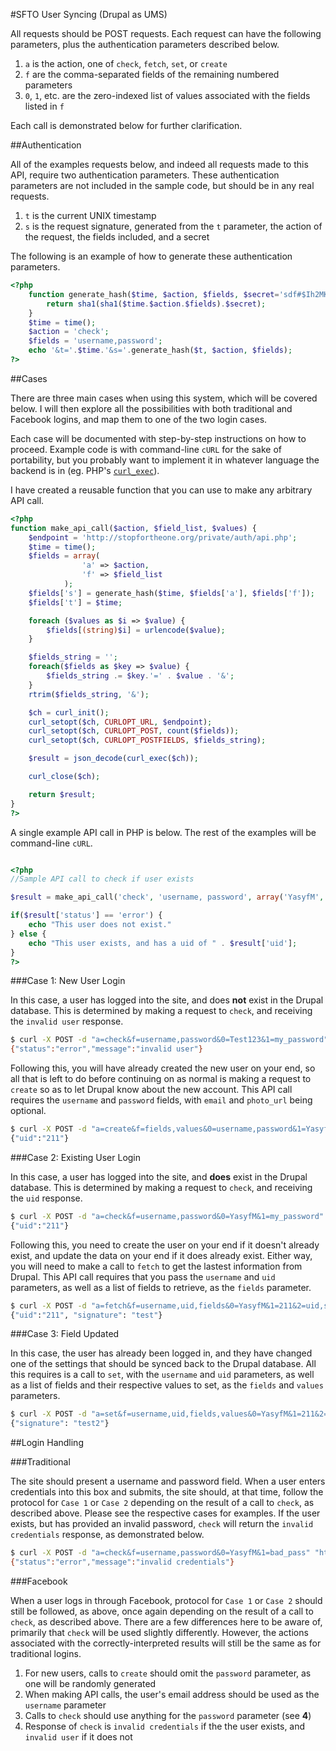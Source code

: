 #SFTO User Syncing (Drupal as UMS)

All requests should be POST requests. Each request can have the following parameters, plus the authentication parameters described below.

1. `a` is the action, one of `check`, `fetch`, `set`, or `create`
2. `f` are the comma-separated fields of the remaining numbered parameters
3. `0`, `1`, etc. are the zero-indexed list of values associated with the fields listed in `f`

Each call is demonstrated below for further clarification.

##Authentication

All of the examples requests below, and indeed all requests made to this API, require two authentication parameters. These authentication parameters are not included in the sample code, but should be in any real requests.

1. `t` is the current UNIX timestamp
2. `s` is the request signature, generated from the `t` parameter, the action of the request, the fields included, and a secret

The following is an example of how to generate these authentication parameters.

```php
<?php
	function generate_hash($time, $action, $fields, $secret='sdf#$Ih2MKLS!'){
		return sha1(sha1($time.$action.$fields).$secret);
	}
	$time = time();
	$action = 'check';
	$fields = 'username,password';
	echo '&t='.$time.'&s='.generate_hash($t, $action, $fields);
?>
```

##Cases

There are three main cases when using this system, which will be covered below. I will then explore all the possibilities with both traditional and Facebook logins, and map them to one of the two login cases.

Each case will be documented with step-by-step instructions on how to proceed. Example code is with command-line `cURL` for the sake of portability, but you probably want to implement it in whatever language the backend is in (eg. PHP's [`curl_exec`](http://www.php.net/manual/en/curl.examples-basic.php)).

I have created a reusable function that you can use to make any arbitrary API call.

```php
<?php
function make_api_call($action, $field_list, $values) {
	$endpoint = 'http://stopfortheone.org/private/auth/api.php';
	$time = time();
	$fields = array(
				'a' => $action,
				'f' => $field_list
			);
	$fields['s'] = generate_hash($time, $fields['a'], $fields['f']);
	$fields['t'] = $time;

	foreach ($values as $i => $value) {
		$fields[(string)$i] = urlencode($value);
	}

	$fields_string = '';
	foreach($fields as $key => $value) {
		$fields_string .= $key.'=' . $value . '&';
	}
	rtrim($fields_string, '&');

	$ch = curl_init();
	curl_setopt($ch, CURLOPT_URL, $endpoint);
	curl_setopt($ch, CURLOPT_POST, count($fields));
	curl_setopt($ch, CURLOPT_POSTFIELDS, $fields_string);

	$result = json_decode(curl_exec($ch));

	curl_close($ch);

	return $result;
}
?>
```

A single example API call in PHP is below.  The rest of the examples will be command-line `cURL`.

```php

<?php
//Sample API call to check if user exists

$result = make_api_call('check', 'username, password', array('YasyfM', 'my_password'));

if($result['status'] == 'error') {
	echo "This user does not exist."
} else {
	echo "This user exists, and has a uid of " . $result['uid'];
}
?>
```

###Case 1: New User Login

In this case, a user has logged into the site, and does **not** exist in the Drupal database. This is determined by making a request to `check`, and receiving the `invalid user` response.

```bash
$ curl -X POST -d "a=check&f=username,password&0=Test123&1=my_password" "http://stopfortheone.org/private/auth/api.php"
{"status":"error","message":"invalid user"}
```

Following this, you will have already created the new user on your end, so all that is left to do before continuing on as normal is making a request to `create` so as to let Drupal know about the new account. This API call requires the `username` and `password` fields, with `email` and `photo_url` being optional.

```bash
$ curl -X POST -d "a=create&f=fields,values&0=username,password&1=YasyfM,my_password" "http://stopfortheone.org/private/auth/api.php"
{"uid":"211"}
```

###Case 2: Existing User Login

In this case, a user has logged into the site, and **does** exist in the Drupal database. This is determined by making a request to `check`, and receiving the `uid` response.

```bash
$ curl -X POST -d "a=check&f=username,password&0=YasyfM&1=my_password" "http://stopfortheone.org/private/auth/api.php"
{"uid":"211"}
```

Following this, you need to create the user on your end if it doesn't already exist, and update the data on your end if it does already exist. Either way, you will need to make a call to `fetch` to get the lastest information from Drupal. This API call requires that you pass the `username` and `uid` parameters, as well as a list of fields to retrieve, as the `fields` parameter.

```bash
$ curl -X POST -d "a=fetch&f=username,uid,fields&0=YasyfM&1=211&2=uid,signature" "http://stopfortheone.org/private/auth/api.php"
{"uid":"211", "signature": "test"}
```

###Case 3: Field Updated

In this case, the user has already been logged in, and they have changed one of the settings that should be synced back to the Drupal database. All this requires is a call to `set`, with the `username` and `uid` parameters, as well as a list of fields and their respective values to set, as the `fields` and `values` parameters.

```bash
$ curl -X POST -d "a=set&f=username,uid,fields,values&0=YasyfM&1=211&2=signature&3=test2" "http://stopfortheone.org/private/auth/api.php"
{"signature": "test2"}
```

##Login Handling

###Traditional

The site should present a username and password field. When a user enters credentials into this box and submits, the site should, at that time, follow the protocol for `Case 1` or `Case 2` depending on the result of a call to `check`, as described above. Please see the respective cases for examples. If the user exists, but has provided an invalid password, `check` will return the `invalid credentials` response, as demonstrated below.

```bash
$ curl -X POST -d "a=check&f=username,password&0=YasyfM&1=bad_pass" "http://stopfortheone.org/private/auth/api.php"
{"status":"error","message":"invalid credentials"}
```

###Facebook

When a user logs in through Facebook, protocol for `Case 1` or `Case 2` should still be followed, as above, once again depending on the result of a call to `check`, as described above. There are a few differences here to be aware of, primarily that `check` will be used slightly differently. However, the actions associated with the correctly-interpreted results will still be the same as for traditional logins.

1. For new users, calls to `create` should omit the `password` parameter, as one will be randomly generated
2. When making API calls, the user's email address should be used as the `username` parameter
3. Calls to `check` should use anything for the `password` parameter (see **4**)
4. Response of `check` is `invalid credentials` if the the user exists, and `invalid user` if it does not
